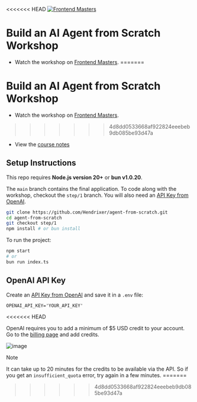 <<<<<<< HEAD
[![Frontend Masters](https://static.frontendmasters.com/assets/brand/logos/full.png)](https://frontendmasters.com/courses/ai-agents/)
# Build an AI Agent from Scratch Workshop

- Watch the workshop on [Frontend Masters](https://frontendmasters.com/courses/ai-agents/). 
=======
# Build an AI Agent from Scratch Workshop

- Watch the workshop on [Frontend Masters](https://frontendmasters.com/workshops/build-ai-agent/). 
>>>>>>> 4d8dd0533668af922824eeebeb9db085be93d47a
- View the [course notes](https://clumsy-humor-894.notion.site/Agent-from-scratch-13554fed51a380749554c44aa8989406?pvs=4)

## Setup Instructions

This repo requires **Node.js version 20+** or **bun v1.0.20**.

The `main` branch contains the final application. To code along with the workshop, checkout the `step/1` branch. You will also need an [API Key from OpenAI](https://platform.openai.com/settings/organization/api-keys).

```bash
git clone https://github.com/Hendrixer/agent-from-scratch.git
cd agent-from-scratch
git checkout step/1
npm install # or bun install
```

To run the project:

```bash
npm start
# or
bun run index.ts
```

## OpenAI API Key

Create an [API Key from OpenAI](https://platform.openai.com/settings/organization/api-keys) and save it in a `.env` file:

```
OPENAI_API_KEY='YOUR_API_KEY'
```
<<<<<<< HEAD

OpenAI requires you to add a minimum of $5 USD credit to your account. Go to the [billing page](https://platform.openai.com/settings/organization/billing/overview) and add credits.

![image](https://github.com/user-attachments/assets/6de27e21-8345-48a7-adf9-5dfee3e8e1c9)

> [!NOTE]  
> It can take up to 20 minutes for the credits to be available via the API. So if you get an `insufficient_quota` error, try again in a few minutes.
=======
>>>>>>> 4d8dd0533668af922824eeebeb9db085be93d47a
